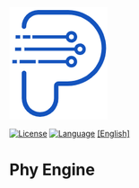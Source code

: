 <p align="left">
  <img src="documents/images/logo.png" alt="phy engine logo"/>
</p>

[![License](https://img.shields.io/badge/License-Apache2.0-green.svg)](LICENSE)
[![Language](https://img.shields.io/badge/language-c++23-red.svg)](https://cn.cppreference.com/)
[[English]](README.md)
# Phy Engine
